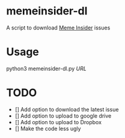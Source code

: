 # memeinsider-dl
A script to download [Meme Insider](https://memeinsider.co/) issues

# Usage

python3 memeinsider-dl.py *URL*


# TODO
- [] Add option to download the latest issue
- [] Add option to upload to google drive
- [] Add option to upload to Dropbox
- [] Make the code less ugly
